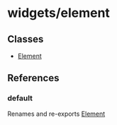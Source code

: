 # widgets/element

## Classes

- [Element](widgets.element.Class.Element.md)

## References

### default

Renames and re-exports [Element](widgets.element.Class.Element.md)

